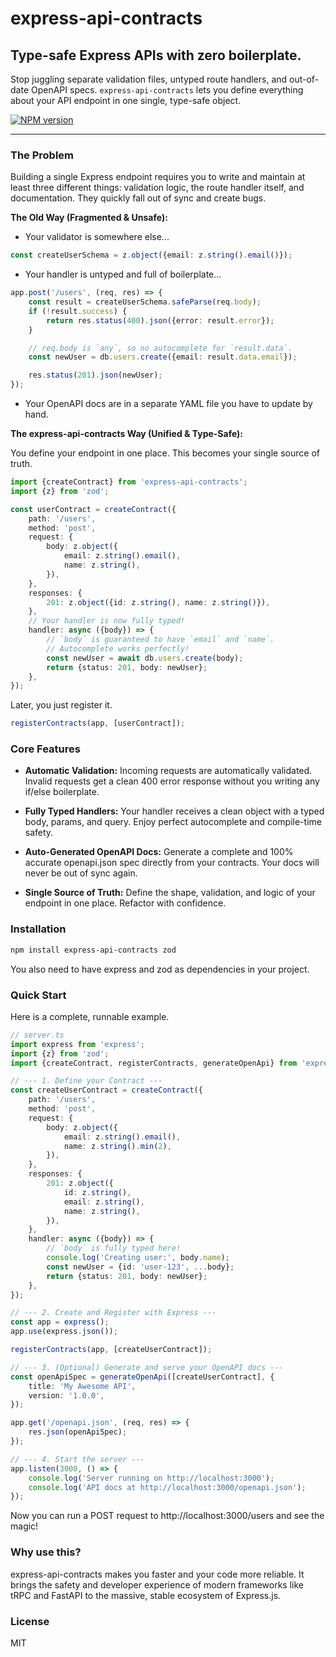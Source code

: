 # express-api-contracts

## Type-safe Express APIs with zero boilerplate.

Stop juggling separate validation files, untyped route handlers, and out-of-date OpenAPI specs. `express-api-contracts`
lets you define everything about your API endpoint in one single, type-safe object.

[![NPM version](https://img.shields.io/npm/v/express-api-contracts.svg)](https://www.npmjs.com/package/express-api-contracts)

---

### The Problem

Building a single Express endpoint requires you to write and maintain at least three different things: validation logic,
the route handler itself, and documentation. They quickly fall out of sync and create bugs.

**The Old Way (Fragmented & Unsafe):**

- Your validator is somewhere else...

```typescript
const createUserSchema = z.object({email: z.string().email()});
```

- Your handler is untyped and full of boilerplate...

```typescript
app.post('/users', (req, res) => {
    const result = createUserSchema.safeParse(req.body);
    if (!result.success) {
        return res.status(400).json({error: result.error});
    }

    // req.body is `any`, so no autocomplete for `result.data`.
    const newUser = db.users.create({email: result.data.email});

    res.status(201).json(newUser);
});
```

- Your OpenAPI docs are in a separate YAML file you have to update by hand.

**The express-api-contracts Way (Unified & Type-Safe):**

You define your endpoint in one place. This becomes your single source of
truth.

```TypeScript
import {createContract} from 'express-api-contracts';
import {z} from 'zod';

const userContract = createContract({
    path: '/users',
    method: 'post',
    request: {
        body: z.object({
            email: z.string().email(),
            name: z.string(),
        }),
    },
    responses: {
        201: z.object({id: z.string(), name: z.string()}),
    },
    // Your handler is now fully typed!
    handler: async ({body}) => {
        // `body` is guaranteed to have `email` and `name`.
        // Autocomplete works perfectly!
        const newUser = await db.users.create(body);
        return {status: 201, body: newUser};
    },
});
```

Later, you just register it.

```TypeScript
registerContracts(app, [userContract]);
```

### Core Features

* **Automatic Validation:** Incoming requests are automatically validated. Invalid requests get a clean 400 error
  response without you writing any if/else boilerplate.

* **Fully Typed Handlers:** Your handler receives a clean object with a typed body, params, and query. Enjoy perfect
  autocomplete and compile-time safety.

* **Auto-Generated OpenAPI Docs:** Generate a complete and 100% accurate openapi.json spec directly from your contracts.
  Your docs will never be out of sync again.

* **Single Source of Truth:** Define the shape, validation, and logic of your endpoint in one place. Refactor with
  confidence.

### Installation

```Bash
npm install express-api-contracts zod
```

You also need to have express and zod as dependencies in your project.

### Quick Start

Here is a complete, runnable example.

```TypeScript
// server.ts
import express from 'express';
import {z} from 'zod';
import {createContract, registerContracts, generateOpenApi} from 'express-api-contracts';

// --- 1. Define your Contract ---
const createUserContract = createContract({
    path: '/users',
    method: 'post',
    request: {
        body: z.object({
            email: z.string().email(),
            name: z.string().min(2),
        }),
    },
    responses: {
        201: z.object({
            id: z.string(),
            email: z.string(),
            name: z.string(),
        }),
    },
    handler: async ({body}) => {
        // `body` is fully typed here!
        console.log('Creating user:', body.name);
        const newUser = {id: 'user-123', ...body};
        return {status: 201, body: newUser};
    },
});

// --- 2. Create and Register with Express ---
const app = express();
app.use(express.json());

registerContracts(app, [createUserContract]);

// --- 3. (Optional) Generate and serve your OpenAPI docs ---
const openApiSpec = generateOpenApi([createUserContract], {
    title: 'My Awesome API',
    version: '1.0.0',
});

app.get('/openapi.json', (req, res) => {
    res.json(openApiSpec);
});

// --- 4. Start the server ---
app.listen(3000, () => {
    console.log('Server running on http://localhost:3000');
    console.log('API docs at http://localhost:3000/openapi.json');
});
```

Now you can run a POST request to http://localhost:3000/users and see the magic!

### Why use this?

express-api-contracts makes you faster and your code more reliable. It brings the safety and developer experience of
modern frameworks like tRPC and FastAPI to the massive, stable ecosystem of Express.js.

### License

MIT
